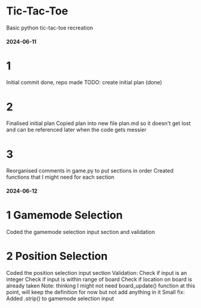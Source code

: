 # Tic-Tac-Toe
 Basic python tic-tac-toe recreation

#### 2024-06-11
# 1
Initial commit done, repo made
TODO: create initial plan (done)

# 2
Finalised initial plan
Copied plan into new file plan.md so it doesn't get lost and can be referenced later when the code gets messier

# 3
Reorganised comments in game.py to put sections in order
Created functions that I might need for each section

#### 2024-06-12
# 1 Gamemode Selection
Coded the gamemode selection input section and validation

# 2 Position Selection
Coded the position selection input section
Validation:
    Check if input is an integer
    Check if input is within range of board
    Check if location on board is already taken
Note: thinking I might not need board_update() function at this point, will keep the definition for now but not add anything in it
Small fix: Added .strip() to gamemode selection input